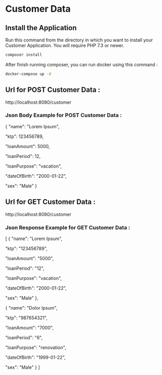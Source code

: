 # Customer Data
## Install the Application

Run this command from the directory in which you want to install your Customer Application. You will require PHP 7.3 or newer.

```bash
composer install
```

After finish running composer, you can run docker using this command :
```bash
docker-compose up -d
```

## Url for POST Customer Data :
http://localhost:8080/customer

### Json Body Example for POST Customer Data :

{
"name": "Lorem Ipsum",

"ktp": 123456789,

"loanAmount": 5000,

"loanPeriod": 12,

"loanPurpose": "vacation",

"dateOfBirth": "2000-01-22",

"sex": "Male"
}


## Url for GET Customer Data :
http://localhost:8080/customer

### Json Response Example for GET Customer Data :

[
{
"name": "Lorem Ipsum",

"ktp": "123456789",

"loanAmount": "5000",

"loanPeriod": "12",

"loanPurpose": "vacation",

"dateOfBirth": "2000-01-22",

"sex": "Male"
},

{
"name": "Dolor Ipsum",

"ktp": "987654321",

"loanAmount": "7000",

"loanPeriod": "6",

"loanPurpose": "renovation",

"dateOfBirth": "1999-01-22",

"sex": "Male"
}
]